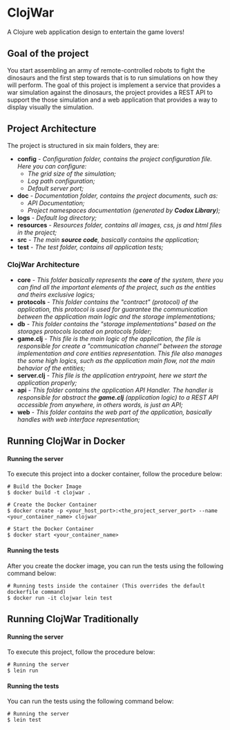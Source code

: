 # ClojWar

A Clojure web application design to entertain the game lovers!

## Goal of the project

You start assembling an army of remote-controlled robots to fight the dinosaurs and the first step towards that is to run simulations on how they will perform. The goal of this project is implement a service that provides a war simulation against the dinosaurs, the project provides a REST API to support the those simulation and a web application that provides a way to display visually the simulation.

## Project Architecture

The project is structured in six main folders, they are:
+ **config** - _Configuration folder, contains the project configuration file. Here you can configure:_
    + _The grid size of the simulation;_
    + _Log path configuration;_
    + _Default server port;_
+ **doc** - _Documentation folder, contains the project documents, such as:_
    + _API Documentation;_
    + _Project namespaces documentation (generated by **Codox Library**);_
+ **logs** - _Default log directory;_
+ **resources** - _Resources folder, contains all images, css, js and html files in the project;_
+ **src** - _The main **source code**, basically contains the application;_
+ **test** - _The test folder, contains all application tests;_

### ClojWar Architecture
+ **core** - _This folder basically represents the **core** of the system, there you can find all the important elements of the project, such as the entities and theirs exclusive logics;_
+ **protocols** - _This folder contains the "contract" (protocol) of the application, this protocol is used for guarantee the communication between the application main logic and the storage implementations;_
+ **db** - _This folder contains the "storage implementations" based on the storages protocols located on protocols folder;_
+ **game.clj** - _This file is the main logic of the application, the file is responsible for create a "communication channel" between the storage implementation and core entities representation. This file also manages the some high logics, such as the application main flow, not the main behavior of the entities;_
+ **server.clj** - _This file is the application entrypoint, here we start the application properly;_
+ **api** - _This folder contains the application API Handler. The handler is responsible for abstract the **game.clj** (application logic) to a REST API accessible from anywhere, in others words, is just an API;_
+ **web** - _This folder contains the web part of the application, basically handles with web interface representation;_

## Running ClojWar in Docker

#### Running the server
To execute this project into a docker container, follow the procedure below:

```
# Build the Docker Image
$ docker build -t clojwar .

# Create the Docker Container
$ docker create -p <your_host_port>:<the_project_server_port> --name <your_container_name> clojwar

# Start the Docker Container
$ docker start <your_container_name>
```

#### Running the tests
After you create the docker image, you can run the tests using the following command below:

```
# Running tests inside the container (This overrides the default dockerfile command)
$ docker run -it clojwar lein test
```

## Running ClojWar Traditionally

#### Running the server
To execute this project, follow the procedure below:
```
# Running the server
$ lein run
```

#### Running the tests
You can run the tests using the following command below:
```
# Running the server
$ lein test
```